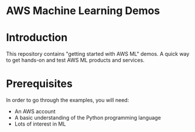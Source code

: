 # AWS Machine Learning Demos

# Introduction

This repository contains "getting started with AWS ML" demos. A quick way to get hands-on and test AWS ML products and services.

# Prerequisites

In order to go through the examples, you will need:

- An AWS account
- A basic understanding of the Python programming language
- Lots of interest in ML